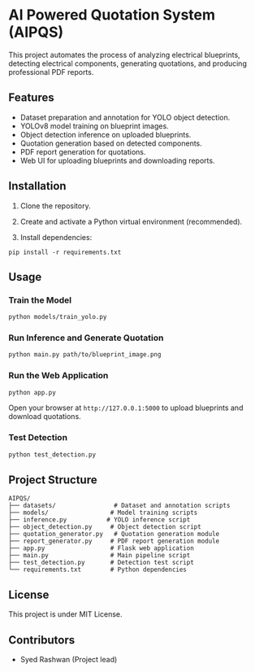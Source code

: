 # AI Powered Quotation System (AIPQS)

This project automates the process of analyzing electrical blueprints, detecting electrical components, generating quotations, and producing professional PDF reports.

## Features

- Dataset preparation and annotation for YOLO object detection.
- YOLOv8 model training on blueprint images.
- Object detection inference on uploaded blueprints.
- Quotation generation based on detected components.
- PDF report generation for quotations.
- Web UI for uploading blueprints and downloading reports.

## Installation

1. Clone the repository.

2. Create and activate a Python virtual environment (recommended).

3. Install dependencies:

```
pip install -r requirements.txt
```

## Usage

### Train the Model

```bash
python models/train_yolo.py
```

### Run Inference and Generate Quotation

```bash
python main.py path/to/blueprint_image.png
```

### Run the Web Application

```bash
python app.py
```

Open your browser at `http://127.0.0.1:5000` to upload blueprints and download quotations.

### Test Detection

```bash
python test_detection.py
```

## Project Structure

```plaintext
AIPQS/
├── datasets/                # Dataset and annotation scripts
├── models/                 # Model training scripts
├── inference.py           # YOLO inference script
├── object_detection.py     # Object detection script
├── quotation_generator.py   # Quotation generation module
├── report_generator.py     # PDF report generation module
├── app.py                  # Flask web application
├── main.py                 # Main pipeline script
├── test_detection.py       # Detection test script
└── requirements.txt        # Python dependencies
```
## License

This project is under MIT License.

## Contributors
- Syed Rashwan (Project lead)


